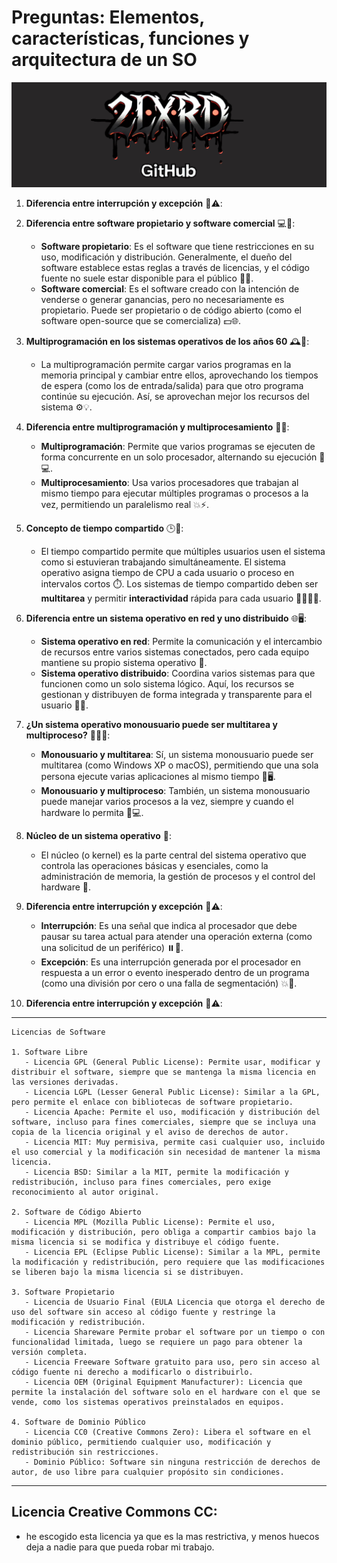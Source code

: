 # Preguntas: Elementos, características, funciones y arquitectura de un SO

![a](Varios/banner.jpg)


1. **Diferencia entre interrupción y excepción** 🚨⚠️:

2. **Diferencia entre software propietario y software comercial** 💻💸:
   - **Software propietario**: Es el software que tiene restricciones en su uso, modificación y distribución. Generalmente, el dueño del software establece estas reglas a través de licencias, y el código fuente no suele estar disponible para el público 👀🚫.
   - **Software comercial**: Es el software creado con la intención de venderse o generar ganancias, pero no necesariamente es propietario. Puede ser propietario o de código abierto (como el software open-source que se comercializa) 💵🌐.

3. **Multiprogramación en los sistemas operativos de los años 60** 🕰️💽:
   - La multiprogramación permite cargar varios programas en la memoria principal y cambiar entre ellos, aprovechando los tiempos de espera (como los de entrada/salida) para que otro programa continúe su ejecución. Así, se aprovechan mejor los recursos del sistema ⚙️💡.

4. **Diferencia entre multiprogramación y multiprocesamiento** 🤔🔄:
   - **Multiprogramación**: Permite que varios programas se ejecuten de forma concurrente en un solo procesador, alternando su ejecución 🔄💻.
   - **Multiprocesamiento**: Usa varios procesadores que trabajan al mismo tiempo para ejecutar múltiples programas o procesos a la vez, permitiendo un paralelismo real 💥⚡.

5. **Concepto de tiempo compartido** 🕒👥:
   - El tiempo compartido permite que múltiples usuarios usen el sistema como si estuvieran trabajando simultáneamente. El sistema operativo asigna tiempo de CPU a cada usuario o proceso en intervalos cortos ⏱️. Los sistemas de tiempo compartido deben ser **multitarea** y permitir **interactividad** rápida para cada usuario 🙋‍♂️🙋‍♀️.

6. **Diferencia entre un sistema operativo en red y uno distribuido** 🌐🖥️:
   - **Sistema operativo en red**: Permite la comunicación y el intercambio de recursos entre varios sistemas conectados, pero cada equipo mantiene su propio sistema operativo 🤝.
   - **Sistema operativo distribuido**: Coordina varios sistemas para que funcionen como un solo sistema lógico. Aquí, los recursos se gestionan y distribuyen de forma integrada y transparente para el usuario 🔗✨.

7. **¿Un sistema operativo monousuario puede ser multitarea y multiproceso?** 🧑‍💻🔄:
   - **Monousuario y multitarea**: Sí, un sistema monousuario puede ser multitarea (como Windows XP o macOS), permitiendo que una sola persona ejecute varias aplicaciones al mismo tiempo 📂🖥️.
   - **Monousuario y multiproceso**: También, un sistema monousuario puede manejar varios procesos a la vez, siempre y cuando el hardware lo permita 💪💻.

8. **Núcleo de un sistema operativo** 🧠:
   - El núcleo (o kernel) es la parte central del sistema operativo que controla las operaciones básicas y esenciales, como la administración de memoria, la gestión de procesos y el control del hardware 🔧.

9. **Diferencia entre interrupción y excepción** 🚨⚠️:
   - **Interrupción**: Es una señal que indica al procesador que debe pausar su tarea actual para atender una operación externa (como una solicitud de un periférico) ⏸️🔌.
   - **Excepción**: Es una interrupción generada por el procesador en respuesta a un error o evento inesperado dentro de un programa (como una división por cero o una falla de segmentación) 💥🚫.

10. **Diferencia entre interrupción y excepción** 🚨⚠️:

---
```
Licencias de Software

1. Software Libre
   - Licencia GPL (General Public License): Permite usar, modificar y distribuir el software, siempre que se mantenga la misma licencia en las versiones derivadas.
   - Licencia LGPL (Lesser General Public License): Similar a la GPL, pero permite el enlace con bibliotecas de software propietario.
   - Licencia Apache: Permite el uso, modificación y distribución del software, incluso para fines comerciales, siempre que se incluya una copia de la licencia original y el aviso de derechos de autor.
   - Licencia MIT: Muy permisiva, permite casi cualquier uso, incluido el uso comercial y la modificación sin necesidad de mantener la misma licencia.
   - Licencia BSD: Similar a la MIT, permite la modificación y redistribución, incluso para fines comerciales, pero exige reconocimiento al autor original.

2. Software de Código Abierto
   - Licencia MPL (Mozilla Public License): Permite el uso, modificación y distribución, pero obliga a compartir cambios bajo la misma licencia si se modifica y distribuye el código fuente.
   - Licencia EPL (Eclipse Public License): Similar a la MPL, permite la modificación y redistribución, pero requiere que las modificaciones se liberen bajo la misma licencia si se distribuyen.

3. Software Propietario
   - Licencia de Usuario Final (EULA Licencia que otorga el derecho de uso del software sin acceso al código fuente y restringe la modificación y redistribución.
   - Licencia Shareware Permite probar el software por un tiempo o con funcionalidad limitada, luego se requiere un pago para obtener la versión completa.
   - Licencia Freeware Software gratuito para uso, pero sin acceso al código fuente ni derecho a modificarlo o distribuirlo.
   - Licencia OEM (Original Equipment Manufacturer): Licencia que permite la instalación del software solo en el hardware con el que se vende, como los sistemas operativos preinstalados en equipos.

4. Software de Dominio Público
   - Licencia CC0 (Creative Commons Zero): Libera el software en el dominio público, permitiendo cualquier uso, modificación y redistribución sin restricciones.
   - Dominio Público: Software sin ninguna restricción de derechos de autor, de uso libre para cualquier propósito sin condiciones. 
```
--- 


## **Licencia Creative Commons** CC:
   - he escogido esta licencia ya que es la mas restrictiva, y menos huecos deja a nadie para que pueda robar mi trabajo.
